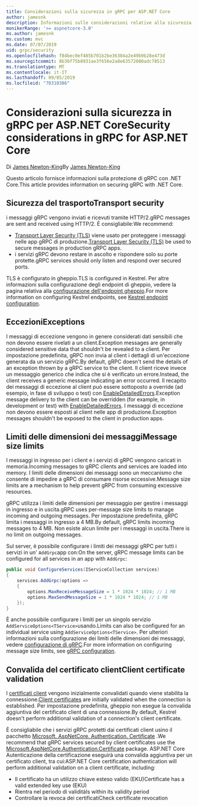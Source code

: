 ```yaml
---
title: Considerazioni sulla sicurezza in gRPC per ASP.NET Core
author: jamesnk
description: Informazioni sulle considerazioni relative alla sicurezza per gRPC per ASP.NET Core.
monikerRange: '>= aspnetcore-3.0'
ms.author: jamesnk
ms.custom: mvc
ms.date: 07/07/2019
uid: grpc/security
ms.openlocfilehash: f84bec0ef485b701b2be36384a2e49b9b28e473d
ms.sourcegitcommit: 8b36f75b8931ae3f656e2a8e63572080adc78513
ms.translationtype: MT
ms.contentlocale: it-IT
ms.lasthandoff: 09/05/2019
ms.locfileid: "70310386"
---
```

# <a name="security-considerations-in-grpc-for-aspnet-core"></a><span data-ttu-id="d8c09-103">Considerazioni sulla sicurezza in gRPC per ASP.NET Core</span><span class="sxs-lookup"><span data-stu-id="d8c09-103">Security considerations in gRPC for ASP.NET Core</span></span>

<span data-ttu-id="d8c09-104">Di [James Newton-King](https://twitter.com/jamesnk)</span><span class="sxs-lookup"><span data-stu-id="d8c09-104">By [James Newton-King](https://twitter.com/jamesnk)</span></span>

<span data-ttu-id="d8c09-105">Questo articolo fornisce informazioni sulla protezione di gRPC con .NET Core.</span><span class="sxs-lookup"><span data-stu-id="d8c09-105">This article provides information on securing gRPC with .NET Core.</span></span>

## <a name="transport-security"></a><span data-ttu-id="d8c09-106">Sicurezza del trasporto</span><span class="sxs-lookup"><span data-stu-id="d8c09-106">Transport security</span></span>

<span data-ttu-id="d8c09-107">i messaggi gRPC vengono inviati e ricevuti tramite HTTP/2.</span><span class="sxs-lookup"><span data-stu-id="d8c09-107">gRPC messages are sent and received using HTTP/2.</span></span> <span data-ttu-id="d8c09-108">È consigliabile:</span><span class="sxs-lookup"><span data-stu-id="d8c09-108">We recommend:</span></span>

* <span data-ttu-id="d8c09-109">[Transport Layer Security (TLS)](https://tools.ietf.org/html/rfc5246) viene usato per proteggere i messaggi nelle app gRPC di produzione.</span><span class="sxs-lookup"><span data-stu-id="d8c09-109">[Transport Layer Security (TLS)](https://tools.ietf.org/html/rfc5246) be used to secure messages in production gRPC apps.</span></span>
* <span data-ttu-id="d8c09-110">i servizi gRPC devono restare in ascolto e rispondere solo su porte protette.</span><span class="sxs-lookup"><span data-stu-id="d8c09-110">gRPC services should only listen and respond over secured ports.</span></span>

<span data-ttu-id="d8c09-111">TLS è configurato in gheppio.</span><span class="sxs-lookup"><span data-stu-id="d8c09-111">TLS is configured in Kestrel.</span></span> <span data-ttu-id="d8c09-112">Per altre informazioni sulla configurazione degli endpoint di gheppio, vedere la pagina relativa alla [configurazione dell'endpoint gheppio](xref:fundamentals/servers/kestrel#endpoint-configuration).</span><span class="sxs-lookup"><span data-stu-id="d8c09-112">For more information on configuring Kestrel endpoints, see [Kestrel endpoint configuration](xref:fundamentals/servers/kestrel#endpoint-configuration).</span></span>

## <a name="exceptions"></a><span data-ttu-id="d8c09-113">Eccezioni</span><span class="sxs-lookup"><span data-stu-id="d8c09-113">Exceptions</span></span>

<span data-ttu-id="d8c09-114">I messaggi di eccezione vengono in genere considerati dati sensibili che non devono essere rivelati a un client.</span><span class="sxs-lookup"><span data-stu-id="d8c09-114">Exception messages are generally considered sensitive data that shouldn't be revealed to a client.</span></span> <span data-ttu-id="d8c09-115">Per impostazione predefinita, gRPC non invia al client i dettagli di un'eccezione generata da un servizio gRPC.</span><span class="sxs-lookup"><span data-stu-id="d8c09-115">By default, gRPC doesn't send the details of an exception thrown by a gRPC service to the client.</span></span> <span data-ttu-id="d8c09-116">Il client riceve invece un messaggio generico che indica che si è verificato un errore.</span><span class="sxs-lookup"><span data-stu-id="d8c09-116">Instead, the client receives a generic message indicating an error occurred.</span></span> <span data-ttu-id="d8c09-117">Il recapito dei messaggi di eccezione al client può essere sottoposto a override (ad esempio, in fase di sviluppo o test) con [EnableDetailedErrors](xref:grpc/configuration#configure-services-options).</span><span class="sxs-lookup"><span data-stu-id="d8c09-117">Exception message delivery to the client can be overridden (for example, in development or test) with [EnableDetailedErrors](xref:grpc/configuration#configure-services-options).</span></span> <span data-ttu-id="d8c09-118">I messaggi di eccezione non devono essere esposti al client nelle app di produzione.</span><span class="sxs-lookup"><span data-stu-id="d8c09-118">Exception messages shouldn't be exposed to the client in production apps.</span></span>

## <a name="message-size-limits"></a><span data-ttu-id="d8c09-119">Limiti delle dimensioni dei messaggi</span><span class="sxs-lookup"><span data-stu-id="d8c09-119">Message size limits</span></span>

<span data-ttu-id="d8c09-120">I messaggi in ingresso per i client e i servizi di gRPC vengono caricati in memoria.</span><span class="sxs-lookup"><span data-stu-id="d8c09-120">Incoming messages to gRPC clients and services are loaded into memory.</span></span> <span data-ttu-id="d8c09-121">I limiti delle dimensioni dei messaggi sono un meccanismo che consente di impedire a gRPC di consumare risorse eccessive.</span><span class="sxs-lookup"><span data-stu-id="d8c09-121">Message size limits are a mechanism to help prevent gRPC from consuming excessive resources.</span></span>

<span data-ttu-id="d8c09-122">gRPC utilizza i limiti delle dimensioni per messaggio per gestire i messaggi in ingresso e in uscita.</span><span class="sxs-lookup"><span data-stu-id="d8c09-122">gRPC uses per-message size limits to manage incoming and outgoing messages.</span></span> <span data-ttu-id="d8c09-123">Per impostazione predefinita, gRPC limita i messaggi in ingresso a 4 MB.</span><span class="sxs-lookup"><span data-stu-id="d8c09-123">By default, gRPC limits incoming messages to 4 MB.</span></span> <span data-ttu-id="d8c09-124">Non esiste alcun limite per i messaggi in uscita.</span><span class="sxs-lookup"><span data-stu-id="d8c09-124">There is no limit on outgoing messages.</span></span>

<span data-ttu-id="d8c09-125">Sul server, è possibile configurare i limiti dei messaggi gRPC per tutti i servizi in un' `AddGrpc`app con:</span><span class="sxs-lookup"><span data-stu-id="d8c09-125">On the server, gRPC message limits can be configured for all services in an app with `AddGrpc`:</span></span>

```csharp
public void ConfigureServices(IServiceCollection services)
{
    services.AddGrpc(options =>
    {
        options.MaxReceiveMessageSize = 1 * 1024 * 1024; // 1 MB
        options.MaxSendMessageSize = 1 * 1024 * 1024; // 1 MB
    });
}
```

<span data-ttu-id="d8c09-126">È anche possibile configurare i limiti per un singolo servizio `AddServiceOptions<TService>`usando.</span><span class="sxs-lookup"><span data-stu-id="d8c09-126">Limits can also be configured for an individual service using `AddServiceOptions<TService>`.</span></span> <span data-ttu-id="d8c09-127">Per ulteriori informazioni sulla configurazione dei limiti delle dimensioni dei messaggi, vedere [configurazione di gRPC](xref:grpc/configuration).</span><span class="sxs-lookup"><span data-stu-id="d8c09-127">For more information on configuring message size limits, see [gRPC configuration](xref:grpc/configuration).</span></span>

## <a name="client-certificate-validation"></a><span data-ttu-id="d8c09-128">Convalida del certificato client</span><span class="sxs-lookup"><span data-stu-id="d8c09-128">Client certificate validation</span></span>

<span data-ttu-id="d8c09-129">I [certificati client](https://tools.ietf.org/html/rfc5246#section-7.4.4) vengono inizialmente convalidati quando viene stabilita la connessione.</span><span class="sxs-lookup"><span data-stu-id="d8c09-129">[Client certificates](https://tools.ietf.org/html/rfc5246#section-7.4.4) are initially validated when the connection is established.</span></span> <span data-ttu-id="d8c09-130">Per impostazione predefinita, gheppio non esegue la convalida aggiuntiva del certificato client di una connessione.</span><span class="sxs-lookup"><span data-stu-id="d8c09-130">By default, Kestrel doesn't perform additional validation of a connection's client certificate.</span></span>

<span data-ttu-id="d8c09-131">È consigliabile che i servizi gRPC protetti dai certificati client usino il pacchetto [Microsoft. AspNetCore. Authentication. Certificate](xref:security/authentication/certauth) .</span><span class="sxs-lookup"><span data-stu-id="d8c09-131">We recommend that gRPC services secured by client certificates use the [Microsoft.AspNetCore.Authentication.Certificate](xref:security/authentication/certauth) package.</span></span> <span data-ttu-id="d8c09-132">ASP.NET Core Autenticazione della certificazione eseguirà una convalida aggiuntiva per un certificato client, tra cui:</span><span class="sxs-lookup"><span data-stu-id="d8c09-132">ASP.NET Core certification authentication will perform additional validation on a client certificate, including:</span></span>

* <span data-ttu-id="d8c09-133">Il certificato ha un utilizzo chiave esteso valido (EKU)</span><span class="sxs-lookup"><span data-stu-id="d8c09-133">Certificate has a valid extended key use (EKU)</span></span>
* <span data-ttu-id="d8c09-134">Rientra nel periodo di validità</span><span class="sxs-lookup"><span data-stu-id="d8c09-134">Is within its validity period</span></span>
* <span data-ttu-id="d8c09-135">Controllare la revoca dei certificati</span><span class="sxs-lookup"><span data-stu-id="d8c09-135">Check certificate revocation</span></span>
